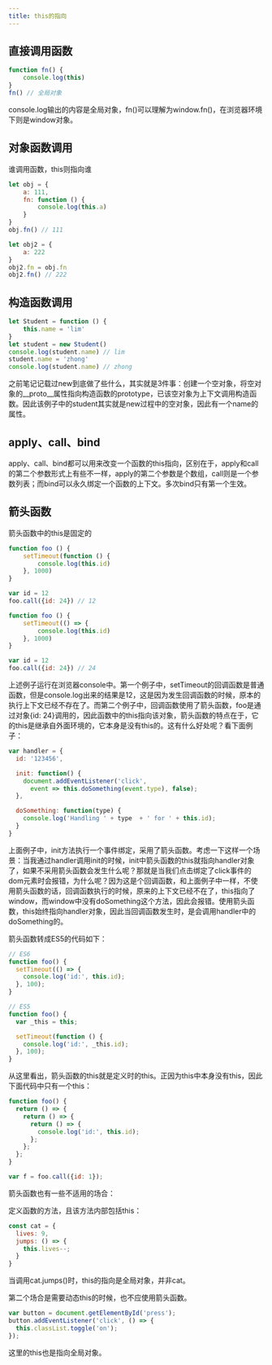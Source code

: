 ```yaml
---
title: this的指向
---
```


## 直接调用函数

```js
function fn() {
    console.log(this)
}
fn() // 全局对象
```

console.log输出的内容是全局对象，fn()可以理解为window.fn()，在浏览器环境下则是window对象。



## 对象函数调用

谁调用函数，this则指向谁

```js
let obj = {
    a: 111,
    fn: function () {
        console.log(this.a)
    }
}
obj.fn() // 111

let obj2 = {
    a: 222
}
obj2.fn = obj.fn
obj2.fn() // 222
```



## 构造函数调用

```js
let Student = function () {
    this.name = 'lim'
}
let student = new Student()
console.log(student.name) // lim
student.name = 'zhong'
console.log(student.name) // zhong
```

之前笔记记载过new到底做了些什么，其实就是3件事：创建一个空对象，将空对象的\_\_proto\_\_属性指向构造函数的prototype，已该空对象为上下文调用构造函数。因此该例子中的student其实就是new过程中的空对象，因此有一个name的属性。



## apply、call、bind

apply、call、bind都可以用来改变一个函数的this指向，区别在于，apply和call的第二个参数形式上有些不一样，apply的第二个参数是个数组，call则是一个参数列表；而bind可以永久绑定一个函数的上下文。多次bind只有第一个生效。



## 箭头函数

箭头函数中的this是固定的

```js
function foo () {
	setTimeout(function () {
		console.log(this.id)
	}, 1000)
}

var id = 12
foo.call({id: 24}) // 12

function foo () {
	setTimeout(() => {
		console.log(this.id)
	}, 1000)
}

var id = 12
foo.call({id: 24}) // 24
```

上述例子运行在浏览器console中。第一个例子中，setTimeout的回调函数是普通函数，但是console.log出来的结果是12，这是因为发生回调函数的时候，原本的执行上下文已经不存在了。而第二个例子中，回调函数使用了箭头函数，foo是通过对象{id: 24}调用的，因此函数中的this指向该对象，箭头函数的特点在于，它的this是继承自外面环境的，它本身是没有this的。这有什么好处呢？看下面例子：

```js
var handler = {
  id: '123456',

  init: function() {
    document.addEventListener('click',
      event => this.doSomething(event.type), false);
  },

  doSomething: function(type) {
    console.log('Handling ' + type  + ' for ' + this.id);
  }
}
```

上面例子中，init方法执行一个事件绑定，采用了箭头函数。考虑一下这样一个场景：当我通过handler调用init的时候，init中箭头函数的this就指向handler对象了，如果不采用箭头函数会发生什么呢？那就是当我们点击绑定了click事件的dom元素时会报错，为什么呢？因为这是个回调函数，和上面例子中一样，不使用箭头函数的话，回调函数执行的时候，原来的上下文已经不在了，this指向了window，而window中没有doSomething这个方法，因此会报错。使用箭头函数，this始终指向handler对象，因此当回调函数发生时，是会调用handler中的doSomething的。

箭头函数转成ES5的代码如下：

```js
// ES6
function foo() {
  setTimeout(() => {
    console.log('id:', this.id);
  }, 100);
}

// ES5
function foo() {
  var _this = this;

  setTimeout(function () {
    console.log('id:', _this.id);
  }, 100);
}
```

从这里看出，箭头函数的this就是定义时的this。正因为this中本身没有this，因此下面代码中只有一个this：

```js
function foo() {
  return () => {
    return () => {
      return () => {
        console.log('id:', this.id);
      };
    };
  };
}

var f = foo.call({id: 1});
```

箭头函数也有一些不适用的场合：

定义函数的方法，且该方法内部包括this：

```js
const cat = {
  lives: 9,
  jumps: () => {
    this.lives--;
  }
}
```

当调用cat.jumps()时，this的指向是全局对象，并非cat。

第二个场合是需要动态this的时候，也不应使用箭头函数。

```js
var button = document.getElementById('press');
button.addEventListener('click', () => {
  this.classList.toggle('on');
});
```

这里的this也是指向全局对象。